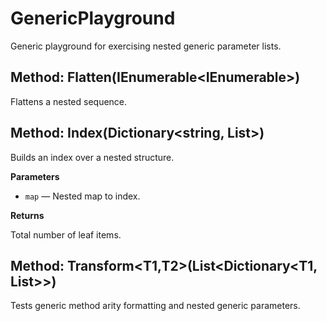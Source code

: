# GenericPlayground

Generic playground for exercising nested generic parameter lists.

## Method: Flatten(IEnumerable<IEnumerable<XItem>>)

Flattens a nested sequence.

## Method: Index(Dictionary<string, List<XItem>>)

Builds an index over a nested structure.

**Parameters**

- `map` — Nested map to index.

**Returns**

Total number of leaf items.

## Method: Transform<T1,T2>(List<Dictionary<T1, List<T2>>>)

Tests generic method arity formatting and nested generic parameters.
